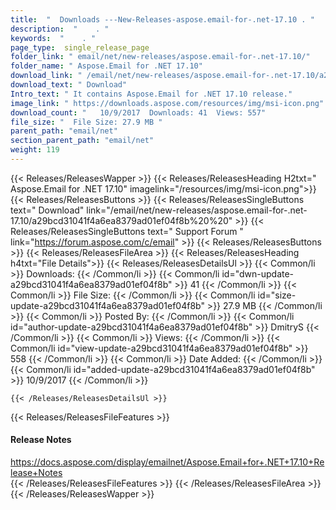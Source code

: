 ```yaml
---
title:  "  Downloads ---New-Releases-aspose.email-for-.net-17.10 . " 
description:  "    . " 
keywords:  "    . " 
page_type:  single_release_page
folder_link: " email/net/new-releases/aspose.email-for-.net-17.10/"
folder_name: " Aspose.Email for .NET 17.10"
download_link: " /email/net/new-releases/aspose.email-for-.net-17.10/a29bcd31041f4a6ea8379ad01ef04f8b"
download_text: " Download"
Intro_text: " It contains Aspose.Email for .NET 17.10 release."
image_link: " https://downloads.aspose.com/resources/img/msi-icon.png"
download_count: "   10/9/2017  Downloads: 41  Views: 557"
file_size: "  File Size: 27.9 MB "
parent_path: "email/net"
section_parent_path: "email/net"
weight: 119 
---
```


{{< Releases/ReleasesWapper >}}
  {{< Releases/ReleasesHeading H2txt=" Aspose.Email for .NET 17.10" imagelink="/resources/img/msi-icon.png">}}
  {{< Releases/ReleasesButtons >}}
    {{< Releases/ReleasesSingleButtons text=" Download" link="/email/net/new-releases/aspose.email-for-.net-17.10/a29bcd31041f4a6ea8379ad01ef04f8b%20%20" >}}
    {{< Releases/ReleasesSingleButtons text=" Support Forum " link="https://forum.aspose.com/c/email" >}}
  {{< Releases/ReleasesButtons >}}
  {{< Releases/ReleasesFileArea >}}
    {{< Releases/ReleasesHeading h4txt="File Details">}}
    {{< Releases/ReleasesDetailsUl >}}
            {{< Common/li  >}} Downloads: {{< /Common/li >}} 
      {{< Common/li id="dwn-update-a29bcd31041f4a6ea8379ad01ef04f8b" >}} 41 {{< /Common/li >}} 
      {{< Common/li  >}} File Size: {{< /Common/li >}} 
      {{< Common/li id="size-update-a29bcd31041f4a6ea8379ad01ef04f8b" >}} 27.9 MB {{< /Common/li >}} 
      {{< Common/li  >}} Posted By: {{< /Common/li >}} 
      {{< Common/li id="author-update-a29bcd31041f4a6ea8379ad01ef04f8b" >}} DmitryS {{< /Common/li >}} 
      {{< Common/li  >}} Views: {{< /Common/li >}} 
      {{< Common/li id="view-update-a29bcd31041f4a6ea8379ad01ef04f8b" >}} 558 {{< /Common/li >}} 
      {{< Common/li  >}} Date Added: {{< /Common/li >}} 
      {{< Common/li id="added-update-a29bcd31041f4a6ea8379ad01ef04f8b" >}} 10/9/2017 {{< /Common/li >}} 

    {{< /Releases/ReleasesDetailsUl >}}

  {{< Releases/ReleasesFileFeatures >}}
      <h4>Release Notes</h4><div><a href="https://docs.aspose.com/display/emailnet/Aspose.Email+for+.NET+17.10+Release+Notes">https://docs.aspose.com/display/emailnet/Aspose.Email+for+.NET+17.10+Release+Notes</a></div>
  {{< /Releases/ReleasesFileFeatures >}}
 {{< /Releases/ReleasesFileArea >}}
{{< /Releases/ReleasesWapper >}}


